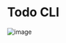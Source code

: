 # Todo CLI
![image](https://github.com/OmegaTroy/taskList/assets/57204144/8e78882c-2856-421c-a736-f5d35007827a)
